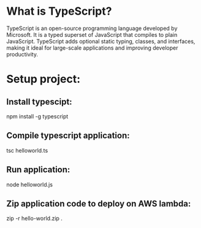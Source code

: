 # What is TypeScript?
TypeScript is an open-source programming language developed by Microsoft. It is a typed superset of JavaScript that compiles to plain JavaScript. TypeScript adds optional static typing, classes, and interfaces, making it ideal for large-scale applications and improving developer productivity.

# Setup project:

## Install typescipt:
npm install -g typescript

## Compile typescript application:
tsc helloworld.ts

## Run application:
node helloworld.js

## Zip application code to deploy on AWS lambda:
zip -r hello-world.zip .


